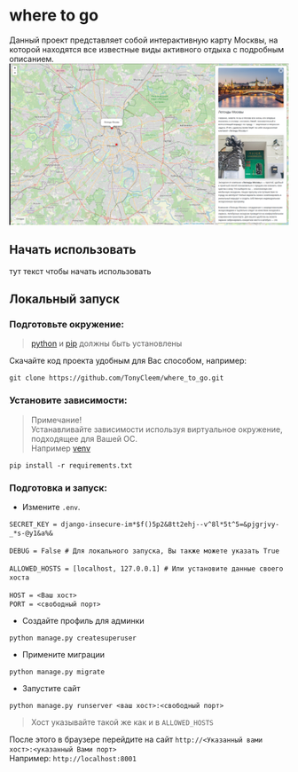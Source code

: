 # where to go 

Данный проект представляет собой интерактивную карту Москвы, на которой находятся все известные виды активного отдыха с подробным описанием.
![alt text](static/demo.png)

## Начать использовать
тут текст чтобы начать использовать

## Локальный запуск


### Подготовьте окружение:


>[python](https://www.python.org/) и [pip](https://pypi.org/project/pip/) должны быть установлены

Скачайте код проекта удобным для Вас способом, например:
```
git clone https://github.com/TonyCleem/where_to_go.git
```

### Установите зависимости:


>Примечание!  
Устанавливайте зависимости используя виртуальное окружение, подходящее для Вашей ОС.  
Например [venv](https://docs.python.org/3/library/venv.html)
```
pip install -r requirements.txt
```

### Подготовка и запуск:

- Измените `.env`.  
```
SECRET_KEY = django-insecure-im*$f()5p2&8tt2ehj--v^8l*5t^5=&pjgrjvy-_*s-@y1&a%&

DEBUG = False # Для локального запуска, Вы также можете указать True

ALLOWED_HOSTS = [localhost, 127.0.0.1] # Или установите данные своего хоста

HOST = <Ваш хост>
PORT = <свободный порт>
```
- Создайте профиль для админки
```
python manage.py createsuperuser
```
- Примените миграции
```
python manage.py migrate
```
- Запустите сайт
```
python manage.py runserver <ваш хост>:<свободный порт>
```
>Хост указывайте такой же как и в `ALLOWED_HOSTS`  


После этого в браузере перейдите на сайт `http://<Указанный вами хост>:<указанный Вами порт>`  
Например: `http://localhost:8001`


